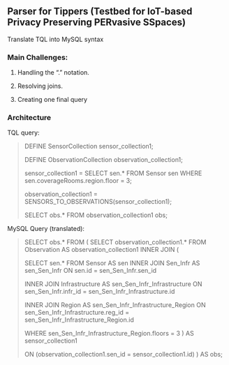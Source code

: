 ## Parser for Tippers (Testbed for IoT-based Privacy Preserving PERvasive SSpaces)

Translate TQL into MySQL syntax

### Main Challenges:

1. Handling the “.” notation. 

2. Resolving joins.

3. Creating one final query

### Architecture


TQL query: 

> DEFINE SensorCollection sensor_collection1;
>
> DEFINE ObservationCollection observation_collection1;
>
> sensor_collection1 = SELECT sen.* FROM Sensor sen
> WHERE sen.coverageRooms.region.floor = 3;
>
> observation_collection1 = SENSORS_TO_OBSERVATIONS(sensor_collection1);
>
> SELECT obs.* FROM observation_collection1 obs;

MySQL Query (translated): 

> SELECT obs.*
> FROM (
> SELECT observation_collection1.*  FROM Observation AS observation_collection1
> INNER JOIN ( 
>
>	SELECT sen.* FROM Sensor AS sen
>	INNER JOIN 
>   	Sen_Infr AS sen_Sen_Infr ON sen.id = sen_Sen_Infr.sen_id
> 
> 	INNER JOIN 
>		Infrastructure AS sen_Sen_Infr_Infrastructure 
>		ON sen_Sen_Infr.infr_id = sen_Sen_Infr_Infrastructure.id
>
>	INNER JOIN 
>			Region AS sen_Sen_Infr_Infrastructure_Region 
>			ON 
>  sen_Sen_Infr_Infrastructure.reg_id = sen_Sen_Infr_Infrastructure_Region.id
>
> 	WHERE sen_Sen_Infr_Infrastructure_Region.floors = 3 ) 
>	AS sensor_collection1 
>
>	ON (observation_collection1.sen_id = sensor_collection1.id)
>	) AS obs;



